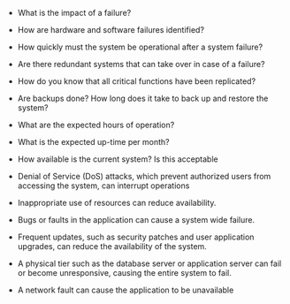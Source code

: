 * What is the impact of a failure?

* How are hardware and software failures identified?

* How quickly must the system be operational after a system failure?

* Are there redundant systems that can take over in case of a failure?

* How do you know that all critical functions have been replicated?

* Are backups done? How long does it take to back up and restore the system?

* What are the expected hours of operation?

* What is the expected up-time per month?

* How available is the current system? Is this acceptable

* Denial of Service (DoS) attacks, which prevent authorized users from accessing the system, can interrupt operations 

* Inappropriate use of resources can reduce availability.

* Bugs or faults in the application can cause a system wide failure.

* Frequent updates, such as security patches and user application upgrades, can reduce the availability of the system.

* A physical tier such as the database server or application server can fail or become unresponsive, causing the entire system to fail. 

* A network fault can cause the application to be unavailable
